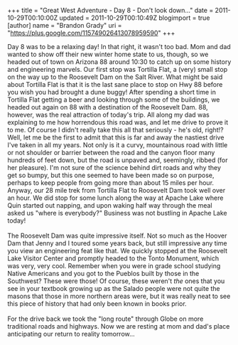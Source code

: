 +++
title = "Great West Adventure - Day 8 - Don't look down..."
date = 2011-10-29T00:10:00Z
updated = 2011-10-29T00:10:49Z
blogimport = true 
[author]
	name = "Brandon Grady"
	uri = "https://plus.google.com/115749026413078959590"
+++

Day 8 was to be a relaxing day! In that right, it wasn't too bad. Mom and dad wanted to show off their new winter home state to us, though, so we headed out of town on Arizona 88 around 10:30 to catch up on some history and engineering marvels. Our first stop was Tortilla Flat, a (very) small stop on the way up to the Roosevelt Dam on the Salt River. What might be said about Tortilla Flat is that it is the last sane place to stop on Hwy 88 before you wish you had brought a dune buggy! After spending a short time in Tortilla Flat getting a beer and looking through some of the buildings, we headed out again on 88 with a destination of the Roosevelt Dam. 88, however, was the real attraction of today's trip. All along my dad was explaining to me how horrendous this road was, and let me drive to prove it to me. Of course I didn't really take this all that seriously - he's old, right!? Well, let me be the first to admit that this is far and away the nastiest drive I've taken in all my years. Not only is it a curvy, mountainous road with little or not shoulder or barrier between the road and the canyon floor many hundreds of feet down, but the road is unpaved and, seemingly, ribbed (for her pleasure). I'm not sure of the science behind dirt roads and why they get so bumpy, but this one seemed to have been made so on purpose, perhaps to keep people from going more than about 15 miles per hour. Anyway, our 28 mile trek from Tortilla Flat to Roosevelt Dam took well over an hour. We did stop for some lunch along the way at Apache Lake where Quin started out napping, and upon waking half way through the meal asked us "where is everybody?" Business was not bustling in Apache Lake today!<br /><br />The Roosevelt Dam was quite impressive itself. Not so much as the Hoover Dam that Jenny and I toured some years back, but still impressive any time you view an engineering feat like that. We quickly stopped at the Roosevelt Lake Visitor Center and promptly headed to the Tonto Monument, which was very, very cool. Remember when you were in grade school studying Native Americans and you got to the Pueblos built by those in the Southwest? These were those! Of course, these weren't <i>the</i>&nbsp;ones that you see in your textbook growing up as the Salado people were not quite the masons that those in more northern areas were, but it was really neat to see this piece of history that had only been known in books prior.<br /><br />For the drive back we took the "long route" through Globe on more traditional roads and highways. Now we are resting at mom and dad's place anticipating our return to reality tomorrow...
